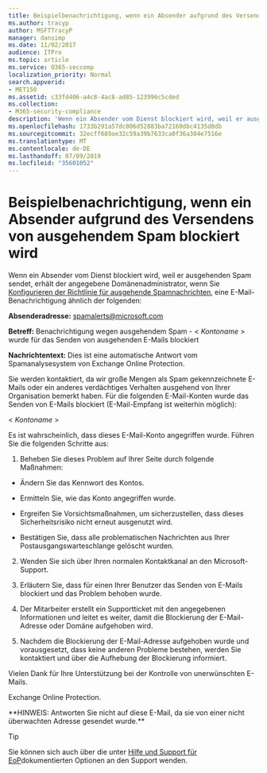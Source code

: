 ```yaml
---
title: Beispielbenachrichtigung, wenn ein Absender aufgrund des Versendens von ausgehendem Spam blockiert wird
ms.author: tracyp
author: MSFTTracyP
manager: dansimp
ms.date: 11/02/2017
audience: ITPro
ms.topic: article
ms.service: O365-seccomp
localization_priority: Normal
search.appverid:
- MET150
ms.assetid: c33fd406-a4c8-4ac8-ad85-123996c5cded
ms.collection:
- M365-security-compliance
description: 'Wenn ein Absender vom Dienst blockiert wird, weil er ausgehenden Spam sendet, erhält der angegebene Domänenadministrator, wenn Sie Konfigurieren der Richtlinie für ausgehende Spamnachrichten, eine E-Mail-Benachrichtigung ähnlich der folgenden:'
ms.openlocfilehash: 1733b291a57dc006d52883ba72160dbc4135d8db
ms.sourcegitcommit: 32ecff689ae32c59a39b7633ca0f36a304e7516e
ms.translationtype: MT
ms.contentlocale: de-DE
ms.lasthandoff: 07/09/2019
ms.locfileid: "35601052"
---
```

# <a name="sample-notification-when-a-sender-is-blocked-sending-outbound-spam"></a>Beispielbenachrichtigung, wenn ein Absender aufgrund des Versendens von ausgehendem Spam blockiert wird

Wenn ein Absender vom Dienst blockiert wird, weil er ausgehenden Spam sendet, erhält der angegebene Domänenadministrator, wenn Sie [Konfigurieren der Richtlinie für ausgehende Spamnachrichten](configure-the-outbound-spam-policy.md), eine E-Mail-Benachrichtigung ähnlich der folgenden: 
  
 **Absenderadresse:** spamalerts@microsoft.com 
  
 **Betreff:** Benachrichtigung wegen ausgehendem Spam - \<  *Kontoname*  \> wurde für das Senden von ausgehenden E-Mails blockiert 
  
 **Nachrichtentext:** Dies ist eine automatische Antwort vom Spamanalysesystem von Exchange Online Protection. 
  
Sie werden kontaktiert, da wir große Mengen als Spam gekennzeichnete E-Mails oder ein anderes verdächtiges Verhalten ausgehend von Ihrer Organisation bemerkt haben. Für die folgenden E-Mail-Konten wurde das Senden von E-Mails blockiert (E-Mail-Empfang ist weiterhin möglich):
  
\< *Kontoname*  \> 
  
Es ist wahrscheinlich, dass dieses E-Mail-Konto angegriffen wurde. Führen Sie die folgenden Schritte aus:
  
1. Beheben Sie dieses Problem auf Ihrer Seite durch folgende Maßnahmen:
    
  - Ändern Sie das Kennwort des Kontos.
    
  - Ermitteln Sie, wie das Konto angegriffen wurde.
    
  - Ergreifen Sie Vorsichtsmaßnahmen, um sicherzustellen, dass dieses Sicherheitsrisiko nicht erneut ausgenutzt wird.
    
  - Bestätigen Sie, dass alle problematischen Nachrichten aus Ihrer Postausgangswarteschlange gelöscht wurden.
    
2. Wenden Sie sich über Ihren normalen Kontaktkanal an den Microsoft-Support.
    
3. Erläutern Sie, dass für einen Ihrer Benutzer das Senden von E-Mails blockiert und das Problem behoben wurde.
    
4. Der Mitarbeiter erstellt ein Supportticket mit den angegebenen Informationen und leitet es weiter, damit die Blockierung der E-Mail-Adresse oder Domäne aufgehoben wird.
    
5. Nachdem die Blockierung der E-Mail-Adresse aufgehoben wurde und vorausgesetzt, dass keine anderen Probleme bestehen, werden Sie kontaktiert und über die Aufhebung der Blockierung informiert.
    
Vielen Dank für Ihre Unterstützung bei der Kontrolle von unerwünschten E-Mails.
  
Exchange Online Protection.
  
\*\*HINWEIS: Antworten Sie nicht auf diese E-Mail, da sie von einer nicht überwachten Adresse gesendet wurde.\*\*
  
> [!TIP]
> Sie können sich auch über die unter [Hilfe und Support für EoP](eop/help-and-support-for-eop.md)dokumentierten Optionen an den Support wenden. 
  

